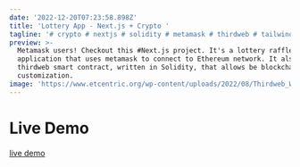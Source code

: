 ```yaml
---
date: '2022-12-20T07:23:58.898Z'
title: 'Lottery App - Next.js + Crypto '
tagline: '# crypto # nextjs # solidity # metamask # thirdweb # tailwind '
preview: >-
  Metamask users! Checkout this #Next.js project. It's a lottery raffle
  application that uses metamask to connect to Ethereum network. It also use a
  thirdweb smart contract, written in Solidity, that allows be blockchain
  customization. 
image: 'https://www.etcentric.org/wp-content/uploads/2022/08/Thirdweb_Web3_Logo.jpeg'
---
```

# Live Demo
[live demo](https://lottery-draw.netlify.app/)


